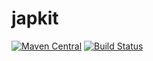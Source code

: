 japkit
======

[![Maven Central](https://img.shields.io/maven-central/v/com.github.stefanocke.japkit/japkit-parent.svg)](http://mvnrepository.com/artifact/com.github.stefanocke.japkit)
[![Build Status](https://travis-ci.org/stefanocke/japkit.svg?branch=master)](https://travis-ci.org/stefanocke/japkit)

